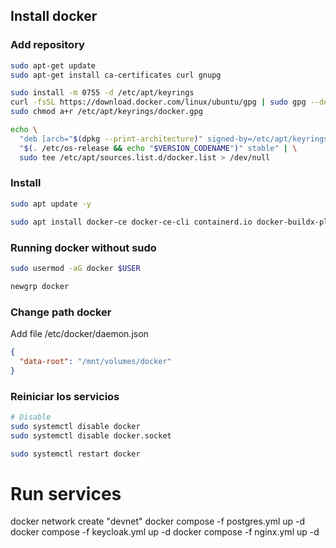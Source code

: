 ## Install docker

### Add repository

```bash
sudo apt-get update
sudo apt-get install ca-certificates curl gnupg

sudo install -m 0755 -d /etc/apt/keyrings
curl -fsSL https://download.docker.com/linux/ubuntu/gpg | sudo gpg --dearmor -o /etc/apt/keyrings/docker.gpg
sudo chmod a+r /etc/apt/keyrings/docker.gpg

echo \
  "deb [arch="$(dpkg --print-architecture)" signed-by=/etc/apt/keyrings/docker.gpg] https://download.docker.com/linux/ubuntu \
  "$(. /etc/os-release && echo "$VERSION_CODENAME")" stable" | \
  sudo tee /etc/apt/sources.list.d/docker.list > /dev/null
```

### Install

```bash
sudo apt update -y

sudo apt install docker-ce docker-ce-cli containerd.io docker-buildx-plugin docker-compose-plugin
```

### Running docker without sudo

```bash
sudo usermod -aG docker $USER

newgrp docker
```

### Change path docker

Add file /etc/docker/daemon.json

```json
{
  "data-root": "/mnt/volumes/docker"
}
```

### Reiniciar los servicios

```bash
# Disable
sudo systemctl disable docker
sudo systemctl disable docker.socket

sudo systemctl restart docker
```

# Run services

docker network create "devnet"
docker compose -f postgres.yml up -d
docker compose -f keycloak.yml up -d
docker compose -f nginx.yml up -d
